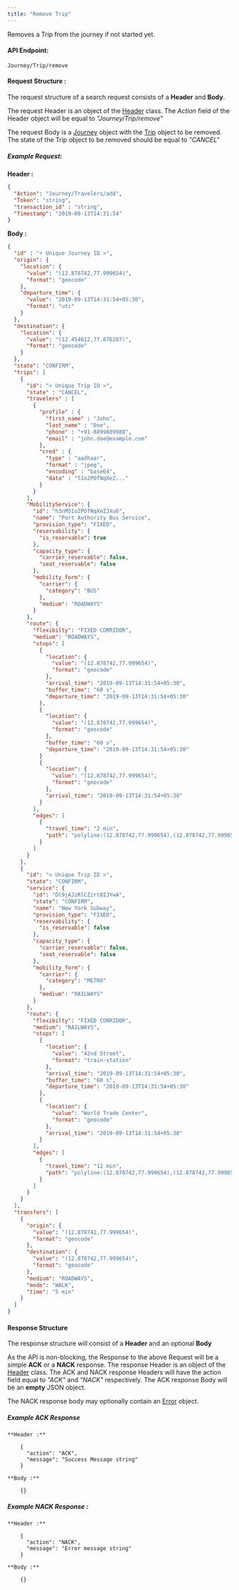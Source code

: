 ```yaml
---
title: "Remove Trip"
---
```


Removes a Trip from the journey if not started yet.

#### API Endpoint:

    Journey/Trip/remove

#### Request Structure :

The request structure of a search request consists of a **Header** and **Body**.

The request Header is an object of the [Header](/Resources/Header) class. The *Action* field of the Header object will be equal to *"Journey/Trip/remove"*

The request Body is a [Journey](/Resources/Journey) object with the [Trip](/Resources/Trip) object to be removed. The state of the Trip object to be removed should be equal to *"CANCEL"*

##### Example Request:



**Header :**

``` json
{
  "Action": "Journey/Travelers/add",
  "Token": "string",
  "transaction_id" : "string",
  "Timestamp": "2019-09-13T14:31:54"
}
```

**Body :**

``` json
{
  "id" : "< Unique Journey ID >",
  "origin": {
    "location": {
      "value": "(12.878742,77.999654)",
      "format": "geocode"
    },
    "departure_time": {
      "value": "2019-09-13T14:31:54+05:30",
      "format": "utc"
    }
  },
  "destination": {
    "location": {
      "value": "(12.454612,77.876287)",
      "format": "geocode"
    }
  },
  "state": "CONFIRM",
  "trips": [
    {
      "id": "< Unique Trip ID >",
      "state" : "CANCEL",
      "travelers" : [
        {
          "profile" : {
            "first_name" : "John",
            "last_name" : "Doe",
            "phone" : "+91-8899889988",
            "email" : "john.doe@example.com"
          },
          "cred" : {
            "type" : "aadhaar",
            "format" : "jpeg",
            "encoding" : "base64",
            "data" : "51o2POfNqXeZ..."
          }
        }
      ],
      "MobilityService": {
        "id": "h3nM51o2POfNqXeZJXu6",
        "name": "Port Authority Bus Service",
        "provision_type": "FIXED",
        "reservability": {
          "is_reservable": true
        },
        "capacity_type": {
          "carrier_reservable": false,
          "seat_reservable": false
        },
        "mobility_form": {
          "carrier": {
            "category": "BUS"
          },
          "medium": "ROADWAYS"
        }
      },
      "route": {
        "flexibilty": "FIXED CORRIDOR",
        "medium": "ROADWAYS",
        "stops": [
          {
            "location": {
              "value": "(12.878742,77.999654)",
              "format": "geocode"
            },
            "arrival_time": "2019-09-13T14:31:54+05:30",
            "buffer_time": "60 s",
            "departure_time": "2019-09-13T14:31:54+05:30"
          },
          {
            "location": {
              "value": "(12.878742,77.999654)",
              "format": "geocode"
            },
            "buffer_time": "60 s",
            "departure_time": "2019-09-13T14:31:54+05:30"
          }
          {
            "location": {
              "value": "(12.878742,77.999654)",
              "format": "geocode"
            },
            "arrival_time": "2019-09-13T14:31:54+05:30"
          }
        ],
        "edges": [
          {
            "travel_time": "2 min",
            "path": "polyline:(12.878742,77.999654),(12.878742,77.999654),(12.878742,77.999654)"
          }
        ]
      }
    },
    {
      "id": "< Unique Trip ID >",
      "state": "CONFIRM",
      "service": {
        "id": "Dl9jAJzRlCZirt8IJYwA",
        "state": "CONFIRM",
        "name": "New York Subway",
        "provision_type": "FIXED",
        "reservability": {
          "is_reservable": false
        },
        "capacity_type": {
          "carrier_reservable": false,
          "seat_reservable": false
        },
        "mobility_form": {
          "carrier": {
            "category": "METRO"
          },
          "medium": "RAILWAYS"
        }
      },
      "route": {
        "flexibilty": "FIXED CORRIDOR",
        "medium": "RAILWAYS",
        "stops": [
          {
            "location": {
              "value": "42nd Street",
              "format": "train-station"
            },
            "arrival_time": "2019-09-13T14:31:54+05:30",
            "buffer_time": "60 s",
            "departure_time": "2019-09-13T14:31:54+05:30"
          },
          {
            "location": {
              "value": "World Trade Center",
              "format": "geocode"
            },
            "arrival_time": "2019-09-13T14:31:54+05:30"
          }
        ],
        "edges": [
          {
            "travel_time": "12 min",
            "path": "polyline:(12.878742,77.999654),(12.878742,77.999654),(12.878742,77.999654)"
          }
        ]
      }
    }
  ],
  "transfers": [
    {
      "origin": {
        "value": "(12.878742,77.999654)",
        "format": "geocode"
      },
      "destination": {
        "value": "(12.878742,77.999654)",
        "format": "geocode"
      },
      "medium": "ROADWAYS",
      "mode": "WALK",
      "time": "5 min"
    }
  ]
}
```

#### Response Structure

The response structure will consist of a **Header** and an optional **Body**

As the API is non-blocking, the Response to the above Request will be a simple **ACK** or a **NACK** response. The response Header is an object of the [Header](/Resources/Header) class. The ACK and NACK response Headers will have the action field equal to *"ACK"* and *"NACK"* respectively. The ACK response Body will be an **empty** JSON object.

The NACK response body may optionally contain an [Error](/Resources/Error) object.

##### Example ACK Response

    **Header :**

        {
          "action": "ACK",
          "message": "Success Message string"
        }

    **Body :**

        {}

##### Example NACK Response :

    **Header :**

        {
          "action": "NACK",
          "message": "Error message string"
        }

    **Body :**

        {}
